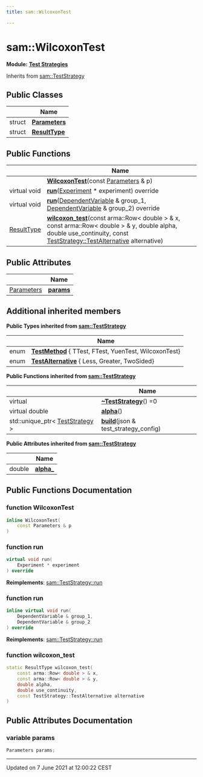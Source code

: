 ```yaml
---
title: sam::WilcoxonTest

---
```


# sam::WilcoxonTest

**Module:** **[Test Strategies](/doxygen/Modules/group___test_strategies/)**



Inherits from [sam::TestStrategy](/doxygen/Classes/classsam_1_1_test_strategy/)

## Public Classes

|                | Name           |
| -------------- | -------------- |
| struct | **[Parameters](/doxygen/Classes/structsam_1_1_wilcoxon_test_1_1_parameters/)**  |
| struct | **[ResultType](/doxygen/Classes/structsam_1_1_wilcoxon_test_1_1_result_type/)**  |

## Public Functions

|                | Name           |
| -------------- | -------------- |
| | **[WilcoxonTest](/doxygen/Classes/classsam_1_1_wilcoxon_test/#function-wilcoxontest)**(const [Parameters](/doxygen/Classes/structsam_1_1_wilcoxon_test_1_1_parameters/) & p) |
| virtual void | **[run](/doxygen/Classes/classsam_1_1_wilcoxon_test/#function-run)**([Experiment](/doxygen/Classes/classsam_1_1_experiment/) * experiment) override |
| virtual void | **[run](/doxygen/Classes/classsam_1_1_wilcoxon_test/#function-run)**([DependentVariable](/doxygen/Classes/classsam_1_1_dependent_variable/) & group_1, [DependentVariable](/doxygen/Classes/classsam_1_1_dependent_variable/) & group_2) override |
| [ResultType](/doxygen/Classes/structsam_1_1_wilcoxon_test_1_1_result_type/) | **[wilcoxon_test](/doxygen/Classes/classsam_1_1_wilcoxon_test/#function-wilcoxon_test)**(const arma::Row< double > & x, const arma::Row< double > & y, double alpha, double use_continuity, const [TestStrategy::TestAlternative](/doxygen/Classes/classsam_1_1_test_strategy/#enum-testalternative) alternative) |

## Public Attributes

|                | Name           |
| -------------- | -------------- |
| [Parameters](/doxygen/Classes/structsam_1_1_wilcoxon_test_1_1_parameters/) | **[params](/doxygen/Classes/classsam_1_1_wilcoxon_test/#variable-params)**  |

## Additional inherited members

**Public Types inherited from [sam::TestStrategy](/doxygen/Classes/classsam_1_1_test_strategy/)**

|                | Name           |
| -------------- | -------------- |
| enum| **[TestMethod](/doxygen/Classes/classsam_1_1_test_strategy/#enum-testmethod)** { TTest, FTest, YuenTest, WilcoxonTest} |
| enum| **[TestAlternative](/doxygen/Classes/classsam_1_1_test_strategy/#enum-testalternative)** { Less, Greater, TwoSided} |

**Public Functions inherited from [sam::TestStrategy](/doxygen/Classes/classsam_1_1_test_strategy/)**

|                | Name           |
| -------------- | -------------- |
| virtual | **[~TestStrategy](/doxygen/Classes/classsam_1_1_test_strategy/#function-~teststrategy)**() =0 |
| virtual double | **[alpha](/doxygen/Classes/classsam_1_1_test_strategy/#function-alpha)**() |
| std::unique_ptr< [TestStrategy](/doxygen/Classes/classsam_1_1_test_strategy/) > | **[build](/doxygen/Classes/classsam_1_1_test_strategy/#function-build)**(json & test_strategy_config) |

**Public Attributes inherited from [sam::TestStrategy](/doxygen/Classes/classsam_1_1_test_strategy/)**

|                | Name           |
| -------------- | -------------- |
| double | **[alpha_](/doxygen/Classes/classsam_1_1_test_strategy/#variable-alpha_)**  |


## Public Functions Documentation

### function WilcoxonTest

```cpp
inline WilcoxonTest(
    const Parameters & p
)
```


### function run

```cpp
virtual void run(
    Experiment * experiment
) override
```


**Reimplements**: [sam::TestStrategy::run](/doxygen/Classes/classsam_1_1_test_strategy/#function-run)


### function run

```cpp
inline virtual void run(
    DependentVariable & group_1,
    DependentVariable & group_2
) override
```


**Reimplements**: [sam::TestStrategy::run](/doxygen/Classes/classsam_1_1_test_strategy/#function-run)


### function wilcoxon_test

```cpp
static ResultType wilcoxon_test(
    const arma::Row< double > & x,
    const arma::Row< double > & y,
    double alpha,
    double use_continuity,
    const TestStrategy::TestAlternative alternative
)
```


## Public Attributes Documentation

### variable params

```cpp
Parameters params;
```


-------------------------------

Updated on  7 June 2021 at 12:00:22 CEST